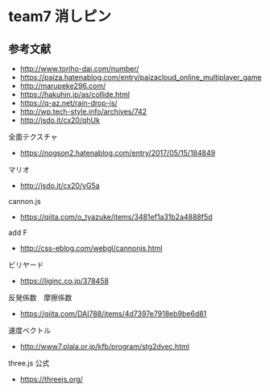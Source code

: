 # team7 消しピン

## 参考文献
- http://www.toriho-dai.com/number/
- https://paiza.hatenablog.com/entry/paizacloud_online_multiplayer_game
- http://marupeke296.com/
- https://hakuhin.jp/as/collide.html
- https://q-az.net/rain-drop-js/
- http://wp.tech-style.info/archives/742
- http://jsdo.it/cx20/qhUk  


全面テクスチャ  
- https://nogson2.hatenablog.com/entry/2017/05/15/184849  


マリオ  
- http://jsdo.it/cx20/yG5a  


cannon.js  
- https://qiita.com/o_tyazuke/items/3481ef1a31b2a4888f5d  


add F  
- http://css-eblog.com/webgl/cannonjs.html  


ビリヤード  
- https://liginc.co.jp/378458  


反発係数　摩擦係数  
- https://qiita.com/DAI788/items/4d7397e7918eb9be6d81  


速度ベクトル  
- http://www7.plala.or.jp/kfb/program/stg2dvec.html 


three.js 公式  
- https://threejs.org/ 

